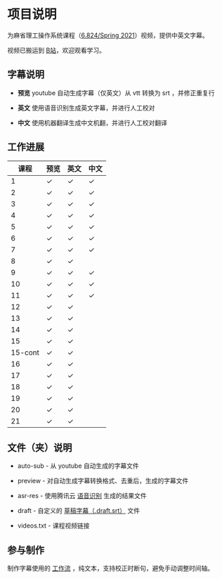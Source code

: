# 项目说明

为麻省理工操作系统课程（[6.824/Spring 2021](https://pdos.csail.mit.edu/6.824/schedule.html)）视频，提供中英文字幕。

视频已搬运到 [B站](https://www.bilibili.com/video/BV16f4y1z7kn/)，欢迎观看学习。

## 字幕说明

- **预览** youtube 自动生成字幕（仅英文）从 vtt 转换为 srt ，并修正重复行

- **英文** 使用语音识别生成英文字幕，并进行人工校对

- **中文** 使用机器翻译生成中文机翻，并进行人工校对翻译

## 工作进展

| 课程    | 预览    | 英文    | 中文    |
|---------|---------|---------|---------|
| 1       | &check; | &check; | &check; |
| 2       | &check; | &check; | &check; |
| 3       | &check; | &check; | &check; |
| 4       | &check; | &check; | &check; |
| 5       | &check; | &check; | &check; |
| 6       | &check; | &check; | &check; |
| 7       | &check; | &check; | &check; |
| 8       | &check; | &check; |         |
| 9       | &check; | &check; | &check; |
| 10      | &check; | &check; | &check; |
| 11      | &check; | &check; | &check; |
| 12      | &check; | &check; |         |
| 13      | &check; | &check; |         |
| 14      | &check; | &check; |         |
| 15      | &check; | &check; |         |
| 15-cont | &check; | &check; |         |
| 16      | &check; | &check; |         |
| 17      | &check; | &check; |         |
| 18      | &check; | &check; |         |
| 19      | &check; | &check; |         |
| 20      | &check; | &check; |         |
| 21      | &check; | &check; |         |

## 文件（夹）说明

- auto-sub - 从 youtube 自动生成的字幕文件

- preview - 对自动生成字幕转换格式、去重后，生成的字幕文件

- asr-res - 使用腾讯云 [语音识别](https://cloud.tencent.com/document/product/1093/37139) 生成的结果文件

- draft - 自定义的 [草稿字幕（.draft.srt）](https://github.com/mayf09/subtitle-tools/blob/develop/draft.srt.md) 文件

- videos.txt - 课程视频链接

## 参与制作

制作字幕使用的 [工作流](https://github.com/mayf09/subtitle-tools/blob/develop/example/README.md) ，纯文本，支持校正时断句，避免手动调整时间轴。
